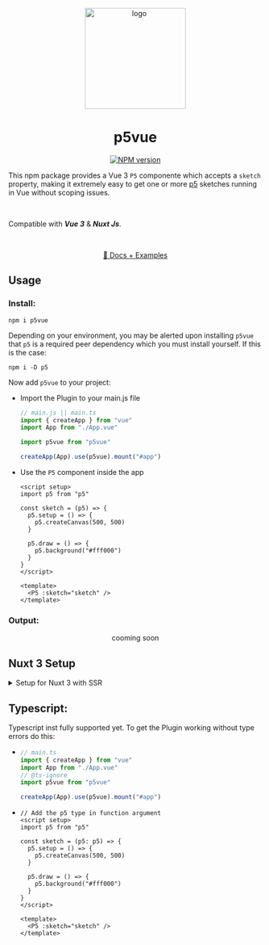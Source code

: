 <br>

<div align="center">
<img src="https://github.com/Nico-Mayer/p5vue/blob/main/public/logo.svg" alt="logo" width="200" />
</div>

<h1 align="center">p5vue</h1>

<p align="center">
<a href="https://www.npmjs.com/package/p5vue">
	<img src="https://img.shields.io/npm/v/p5vue" alt="NPM version">
</a>
</p>
<p>
	This npm package provides a  Vue 3 <code>P5</code> componente which accepts a <code>sketch</code/> property, making it extremely easy to get one or more <a href="https://p5js.org/">p5</a> sketches running in Vue without scoping issues.
</p>
<br/>

Compatible with **_Vue 3_** & **_Nuxt Js_**.

<br/>

<p align="center">
	<a href="https://p5vue-homepage.vercel.app/" target="_blank">📘 Docs + Examples</a>
</p>

## Usage

### Install:

```fish
npm i p5vue
```

<p>
Depending on your environment, you may be alerted upon installing <code>p5vue</code> that <code>p5</code> is a required peer dependency which you must install yourself.
If this is the case:
</p>

```fish
npm i -D p5
```

Now add `p5vue` to your project:

- Import the Plugin to your main.js file

  ```javascript
  // main.js || main.ts
  import { createApp } from "vue"
  import App from "./App.vue"

  import p5vue from "p5vue"

  createApp(App).use(p5vue).mount("#app")
  ```

- Use the <code>P5</code> component inside the app

  ```vue
  <script setup>
  import p5 from "p5"

  const sketch = (p5) => {
    p5.setup = () => {
      p5.createCanvas(500, 500)
    }

    p5.draw = () => {
      p5.background("#fff000")
    }
  }
  </script>

  <template>
    <P5 :sketch="sketch" />
  </template>
  ```

### Output:

<div align="center">
	cooming soon
</div>

## Nuxt 3 Setup

<details>
<summary>Setup for Nuxt 3 with SSR</summary>

##### To set the plugin up for Nuxt 3 we have to use some tricks to get it workin.

- Install p5vue
  ```fish
  npm i p5vue
  ```
- Add Plugin to nuxt

  - Crate a plugins folder in your root directory `~/plugins`
  - add a `p5vue.client.ts` file in the plugins folder
  - Add the plugin to Nuxt like this:

    ```javascript
    // p5vue.client.ts

    import { defineNuxtPlugin } from "#app"
    //@ts-ignore
    import p5vue from "p5vue"
    export default defineNuxtPlugin((nuxtApp) => {
      nuxtApp.vueApp.use(p5vue)
    })
    ```

  - Create a `P5Wrapper.client.vue` file in `~/components`

    ```vue
    // P5Wrapper.client.vue

    <script setup lang="ts">
    const props = defineProps(["sketch"])
    const sketch = props.sketch
    </script>

    <template>
      <P5 :sketch="sketch" />
    </template>
    ```

    We need this wrapper component to ensure p5 only loads on client side.

  - Now we can use our custom Wrapper inside the complete Nuxt App like this:

    ```vue
    // App.vue

    <script setup lang="ts">
    import p5 from "p5"

    const sketch = (p5: p5) => {
      p5.setup = () => {
        p5.createCanvas(500, 500)
      }

      p5.draw = () => {
        p5.background("#fff000")
      }
    }
    </script>
    <template>
      <P5Wrapper :sketch="sketch" />
    </template>
    ```

</details>

## Typescript:

Typescript inst fully supported yet.
To get the Plugin working without type errors do this:

- ```typescript
  // main.ts
  import { createApp } from "vue"
  import App from "./App.vue"
  // @ts-ignore
  import p5vue from "p5vue"

  createApp(App).use(p5vue).mount("#app")
  ```

- ```vue
  // Add the p5 type in function argument
  <script setup>
  import p5 from "p5"

  const sketch = (p5: p5) => {
    p5.setup = () => {
      p5.createCanvas(500, 500)
    }

    p5.draw = () => {
      p5.background("#fff000")
    }
  }
  </script>

  <template>
    <P5 :sketch="sketch" />
  </template>
  ```
